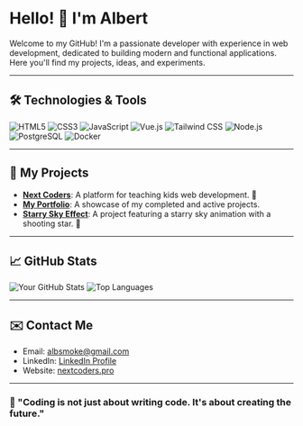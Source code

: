 # Hello! 👋 I'm Albert
Welcome to my GitHub! I'm a passionate developer with experience in web development, dedicated to building modern and functional applications. Here you'll find my projects, ideas, and experiments.

---

## 🛠️ Technologies & Tools
![HTML5](https://img.shields.io/badge/-HTML5-E34F26?logo=html5&logoColor=fff)
![CSS3](https://img.shields.io/badge/-CSS3-1572B6?logo=css3&logoColor=fff)
![JavaScript](https://img.shields.io/badge/-JavaScript-F7DF1E?logo=javascript&logoColor=000)
![Vue.js](https://img.shields.io/badge/-Vue.js-4FC08D?logo=vue.js&logoColor=fff)
![Tailwind CSS](https://img.shields.io/badge/-Tailwind%20CSS-06B6D4?logo=tailwind-css&logoColor=fff)
![Node.js](https://img.shields.io/badge/-Node.js-339933?logo=node.js&logoColor=fff)
![PostgreSQL](https://img.shields.io/badge/-PostgreSQL-336791?logo=postgresql&logoColor=fff)
![Docker](https://img.shields.io/badge/-Docker-2496ED?logo=docker&logoColor=fff)

---

## 🚀 My Projects
- **[Next Coders](https://nextcoders.pro)**: A platform for teaching kids web development. 🌱
- **[My Portfolio](#)**: A showcase of my completed and active projects.
- **[Starry Sky Effect](#)**: A project featuring a starry sky animation with a shooting star. 🌟

---

## 📈 GitHub Stats
![Your GitHub Stats](https://github-readme-stats.vercel.app/api?username=418ERT&show_icons=true&theme=radical)
![Top Languages](https://github-readme-stats.vercel.app/api/top-langs/?username=418ERT&layout=compact&theme=radical)

---

## ✉️ Contact Me
- Email: [albsmoke@gmail.com](mailto:albsmoke@gmail.com)
- LinkedIn: [LinkedIn Profile](https://www.linkedin.com/in/418ert/)
- Website: [nextcoders.pro](https://nextcoders.pro)

---

### 🌟 "Coding is not just about writing code. It's about creating the future."
